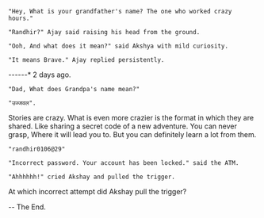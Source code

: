     "Hey, What is your grandfather's name? The one who worked crazy hours."
  
    "Randhir?" Ajay said raising his head from the ground.
  
    "Ooh, And what does it mean?" said Akshya with mild curiosity.
  
    "It means Brave." Ajay replied persistently.

------* 2 days ago.

    "Dad, What does Grandpa's name mean?"
  
    "उज्जवल".


Stories are crazy. What is even more crazier is the format in which they are shared.
Like sharing a secret code of a new adventure. You can never grasp, Where it will lead you to. But you can definitely learn a lot from them.

    "randhir0106@29"
    
    "Incorrect password. Your account has been locked." said the ATM.
    
    "Ahhhhhh!" cried Akshay and pulled the trigger.

At which incorrect attempt did Akshay pull the trigger?

-- The End.